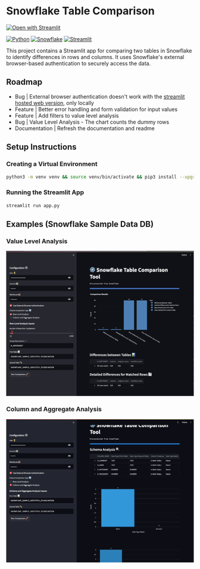 # Snowflake Table Comparison
[![Open with Streamlit](https://img.shields.io/badge/-Open%20with%20Streamlit-FF4B4B?style=for-the-badge&logo=streamlit&logoColor=white)](https://snow-table-comparison.streamlit.app/)

[![Python](https://img.shields.io/badge/-Python-3776AB?style=for-the-badge&logo=python&logoColor=white)](https://python.org/)
[![Snowflake](https://img.shields.io/badge/-Snowflake-29B5E8?style=for-the-badge&logo=snowflake&logoColor=white)](https://snowflake.com/)
[![Streamlit](https://img.shields.io/badge/-Streamlit-FF4B4B?style=for-the-badge&logo=streamlit&logoColor=white)](https://streamlit.io/)

This project contains a Streamlit app for comparing two tables in Snowflake to identify differences in rows and columns. It uses Snowflake's external browser-based authentication to securely access the data.

## Roadmap
- Bug | External browser authentication doesn't work with the [streamlit hosted web version](https://snow-table-comparison.streamlit.app/), only locally 
- Feature | Better error handling and form validation for input values
- Feature | Add filters to value level analysis
- Bug | Value Level Analysis - The chart counts the dummy rows
- Documentation | Refresh the documentation and readme

## Setup Instructions

### Creating a Virtual Environment

```bash
python3 -m venv venv && source venv/bin/activate && pip3 install --upgrade pip && pip3 install -r requirements.txt 
```

### Running the Streamlit App

```bash
streamlit run app.py
```

## Examples (Snowflake Sample Data DB)

### Value Level Analysis
![Value Level Analysis 1](row_level_analysis.png)
### Column and Aggregate Analysis
![Column and Aggregate Analysis](column_and_aggregate_analysis.gif)
